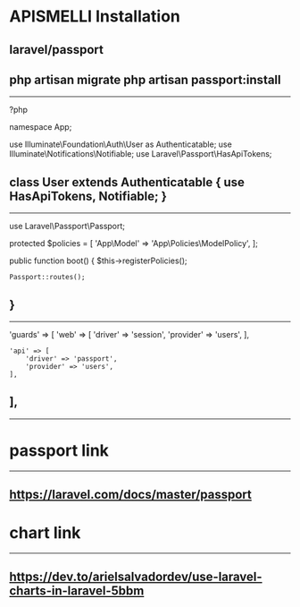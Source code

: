 APISMELLI Installation
============================================
laravel/passport
------------------------------------------
php artisan migrate
php artisan passport:install
-------------------------------------------
-------------------------------------------
?php

namespace App;

use Illuminate\Foundation\Auth\User as Authenticatable;
use Illuminate\Notifications\Notifiable;
use Laravel\Passport\HasApiTokens;

class User extends Authenticatable
{
    use HasApiTokens, Notifiable;
}
-------------------------------------------
-------------------------------------------
use Laravel\Passport\Passport;

protected $policies = [
        'App\Model' => 'App\Policies\ModelPolicy',
 ];
 
 public function boot()
{
    $this->registerPolicies();

    Passport::routes();
}
-------------------------------------------
-------------------------------------------
'guards' => [
    'web' => [
        'driver' => 'session',
        'provider' => 'users',
    ],

    'api' => [
        'driver' => 'passport',
        'provider' => 'users',
    ],
],
-------------------------------------------
-------------------------------------------
passport link
===========================================
-------------------------------------------
https://laravel.com/docs/master/passport
-------------------------------------------
chart link
===========================================
-------------------------------------------
https://dev.to/arielsalvadordev/use-laravel-charts-in-laravel-5bbm
-------------------------------------------

